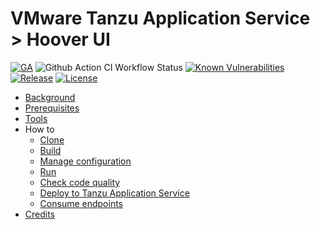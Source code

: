 # VMware Tanzu Application Service > Hoover UI

[![GA](https://img.shields.io/badge/Release-GA-darkgreen)](https://img.shields.io/badge/Release-GA-darkgreen) ![Github Action CI Workflow Status](https://github.com/cf-toolsuite/cf-hoover-ui/actions/workflows/maven.yml/badge.svg) [![Known Vulnerabilities](https://snyk.io/test/github/cf-toolsuite/cf-hoover-ui/badge.svg?style=plastic)](https://snyk.io/test/github/cf-toolsuite/cf-hoover-ui) [![Release](https://jitpack.io/v/cf-toolsuite/cf-hoover-ui.svg)](https://jitpack.io/#cf-toolsuite/cf-hoover-ui/master-SNAPSHOT) [![License](https://img.shields.io/badge/License-Apache%202.0-blue.svg)](https://opensource.org/licenses/Apache-2.0)

* [Background](docs/BACKGROUND.md)
* [Prerequisites](docs/PREREQUISITES.md)
* [Tools](docs/TOOLS.md)
* How to
  * [Clone](docs/CLONING.md)
  * [Build](docs/BUILD.md)
  * [Manage configuration](docs/CONFIGURATION.md)
  * [Run](docs/RUN.md)
  * [Check code quality](docs/SONARQUBE.md)
  * [Deploy to Tanzu Application Service](docs/TAS.md)
  * [Consume endpoints](docs/ENDPOINTS.md)
* [Credits](docs/CREDITS.md)
